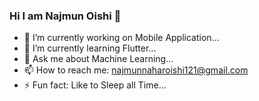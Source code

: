 ### Hi I am Najmun Oishi 👋
- 🔭 I’m currently working on Mobile Application...
- 🌱 I’m currently learning Flutter...
- 💬 Ask me about Machine Learning...
- 📫 How to reach me: najmunnaharoishi121@gmail.com
- ⚡ Fun fact: Like to Sleep all Time...
